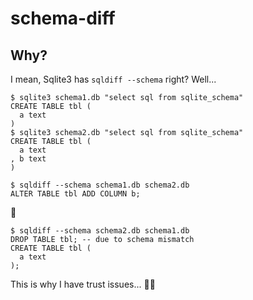 schema-diff
===========

Why?
----

I mean, Sqlite3 has `sqldiff --schema` right?  Well...


```
$ sqlite3 schema1.db "select sql from sqlite_schema"
CREATE TABLE tbl (
  a text
)
$ sqlite3 schema2.db "select sql from sqlite_schema"
CREATE TABLE tbl (
  a text
, b text
)
```

```
$ sqldiff --schema schema1.db schema2.db 
ALTER TABLE tbl ADD COLUMN b;
```

👏

```
$ sqldiff --schema schema2.db schema1.db 
DROP TABLE tbl; -- due to schema mismatch
CREATE TABLE tbl (
  a text
);
```

This is why I have trust issues... 🤯🤬


